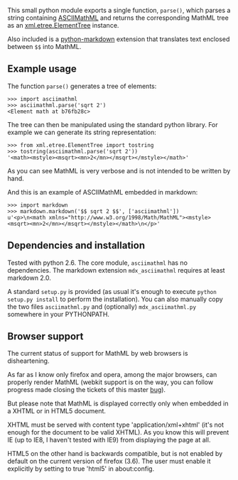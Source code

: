 This small python module exports a single function, `parse()`, which parses a
string containing [ASCIIMathML][ASCIIMathML] and returns the corresponding
MathML tree as an [xml.etree.ElementTree][etree] instance.

Also included is a [python-markdown][python-markdown] extension that translates
text enclosed between `$$` into MathML.

[ASCIIMathML]: http://www1.chapman.edu/~jipsen/mathml/asciimath.html
[etree]: http://docs.python.org/library/xml.etree.elementtree.html
[python-markdown]: http://www.freewisdom.org/projects/python-markdown/

## Example usage

The function `parse()` generates a tree of elements:

    >>> import asciimathml
    >>> asciimathml.parse('sqrt 2')
    <Element math at b76fb28c>

The tree can then be manipulated using the standard python library.  For
example we can generate its string representation:

    >>> from xml.etree.ElementTree import tostring
    >>> tostring(asciimathml.parse('sqrt 2'))
    '<math><mstyle><msqrt><mn>2</mn></msqrt></mstyle></math>'

As you can see MathML is very verbose and is not intended to be written by hand.

And this is an example of ASCIIMathML embedded in markdown:

    >>> import markdown
    >>> markdown.markdown('$$ sqrt 2 $$', ['asciimathml'])
    u'<p>\n<math xmlns="http://www.w3.org/1998/Math/MathML"><mstyle><msqrt><mn>2</mn></msqrt></mstyle></math>\n</p>'

## Dependencies and installation

Tested with python 2.6.  The core module, `asciimathml` has no dependencies.
The markdown extension `mdx_asciimathml` requires at least markdown 2.0.

A standard `setup.py` is provided (as usual it's enough to execute `python
setup.py install` to perform the installation).  You can also manually copy the
two files `asciimathml.py` and (optionally) `mdx_asciimathml.py` somewhere in
your PYTHONPATH.

## Browser support

The current status of support for MathML by web browsers is disheartening.

As far as I know only firefox and opera, among the major browsers, can properly
render MathML (webkit support is on the way, you can follow progress made
closing the tickets of this master [bug][bug]).

[bug]: https://bugs.webkit.org/show_bug.cgi?id=3251

But please note that MathML is displayed correctly only when embedded in a
XHTML or in HTML5 document.

XHTML must be served with content type 'application/xml+xhtml' (it's not enough
for the document to be valid XHTML).  As you know this will prevent IE (up to
IE8, I haven't tested with IE9) from displaying the page at all.

HTML5 on the other hand is backwards compatible, but is not enabled by default
on the current version of firefox (3.6).  The user must enable it explicitly by
setting to true 'html5' in about:config.
